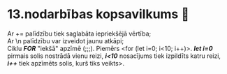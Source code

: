 # 13.nodarbības kopsavilkums :pushpin:

Ar += palīdzību tiek saglabāta iepriekšējā vērtība;  
Ar \n palīdzību var izveidot jaunu atkāpi;  
Ciklu **_FOR_** "iekšā" apzīmē (;;;). Piemērs <for (let i=0; i<10; i++)>. **_let i=0_** pirmais solis nostrādā vienu reizi, **_i<10_** nosacījums tiek izpildīts katru reizi, **_i++_** tiek apzīmēts solis, kurš tiks veikts>.

